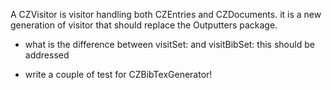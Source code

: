 A CZVisitor is visitor handling both CZEntries and CZDocuments.
it is a new generation of visitor that should replace the Outputters package.


- what is the difference between visitSet: and visitBibSet:
this should be addressed

- write a couple of test for CZBibTexGenerator!
